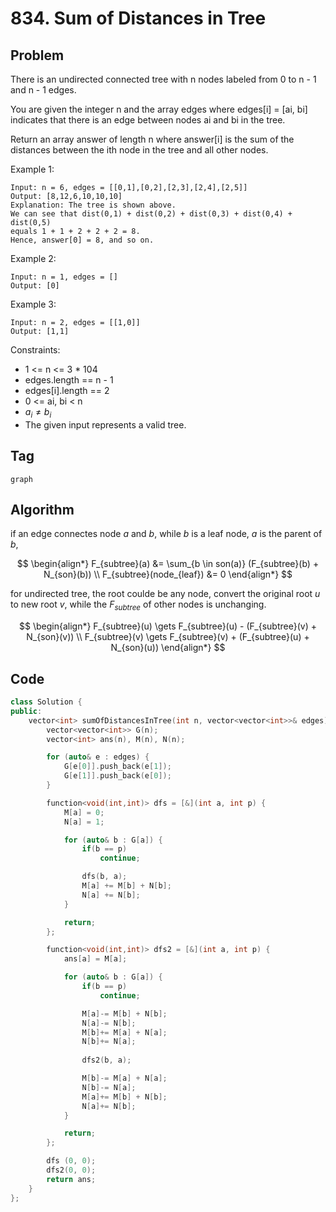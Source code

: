 # 834. Sum of Distances in Tree

## Problem  
There is an undirected connected tree with n nodes labeled from 0 to n - 1 and n - 1 edges.

You are given the integer n and the array edges where edges[i] = [ai, bi] indicates that there is an edge between nodes ai and bi in the tree.

Return an array answer of length n where answer[i] is the sum of the distances between the ith node in the tree and all other nodes.

Example 1:
```
Input: n = 6, edges = [[0,1],[0,2],[2,3],[2,4],[2,5]]
Output: [8,12,6,10,10,10]
Explanation: The tree is shown above.
We can see that dist(0,1) + dist(0,2) + dist(0,3) + dist(0,4) + dist(0,5)
equals 1 + 1 + 2 + 2 + 2 = 8.
Hence, answer[0] = 8, and so on.
```

Example 2:
```
Input: n = 1, edges = []
Output: [0]
```

Example 3:
```
Input: n = 2, edges = [[1,0]]
Output: [1,1]
```

Constraints:
- 1 <= n <= 3 * 104
- edges.length == n - 1
- edges[i].length == 2
- 0 <= ai, bi < n
- $a_i \neq b_i$
- The given input represents a valid tree.

## Tag  
```graph```

## Algorithm

if an edge connectes node $a$ and $b$, while $b$ is a leaf node, $a$ is the parent of $b$,

$$
\begin{align*}
F_{subtree}(a) 
&= \sum_{b \in son(a)} (F_{subtree}(b) + N_{son}(b))  \\
F_{subtree}(node_{leaf}) &= 0
\end{align*}
$$  

for undirected tree, the root coulde be any node, convert the original root $u$ to new root $v$, while the $F_{subtree}$ of other nodes is unchanging.  

$$
\begin{align*}
F_{subtree}(u) \gets F_{subtree}(u) - (F_{subtree}(v) + N_{son}(v))  \\
F_{subtree}(v) \gets F_{subtree}(v) + (F_{subtree}(u) + N_{son}(u))  
\end{align*}
$$  

## Code

```cpp
class Solution {
public:
    vector<int> sumOfDistancesInTree(int n, vector<vector<int>>& edges) {
        vector<vector<int>> G(n);
        vector<int> ans(n), M(n), N(n);

        for (auto& e : edges) {
            G[e[0]].push_back(e[1]);
            G[e[1]].push_back(e[0]);
        }

        function<void(int,int)> dfs = [&](int a, int p) {
            M[a] = 0;
            N[a] = 1;

            for (auto& b : G[a]) {
                if(b == p)
                    continue;

                dfs(b, a);
                M[a] += M[b] + N[b];
                N[a] += N[b];
            }

            return;
        };

        function<void(int,int)> dfs2 = [&](int a, int p) {
            ans[a] = M[a];

            for (auto& b : G[a]) {
                if(b == p)
                    continue;

                M[a]-= M[b] + N[b];
                N[a]-= N[b];
                M[b]+= M[a] + N[a];
                N[b]+= N[a];
                
                dfs2(b, a);

                M[b]-= M[a] + N[a];
                N[b]-= N[a];
                M[a]+= M[b] + N[b];
                N[a]+= N[b];
            }

            return;
        };

        dfs (0, 0);
        dfs2(0, 0);
        return ans;
    }
};
```